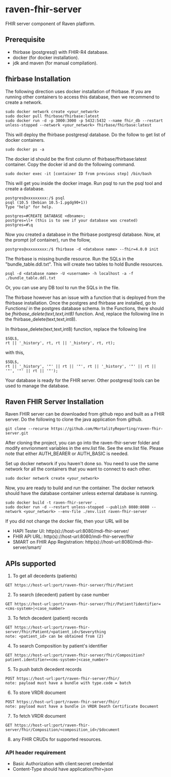 # raven-fhir-server
FHIR server component of Raven platform.
## Prerequisite
* fhirbase (postgresql) with FHIR-R4 database.
* docker (for docker installation).
* jdk and maven (for manual compilation).

## fhirbase Installation
The following direction uses docker installation of fhirbase. If you are running other containers to access this database, then we recommend to create a network.

```
sudo docker network create <your_network>
sudo docker pull fhirbase/fhirbase:latest
sudo docker run -d -p 3000:3000 -p 5432:5432 --name fhir_db --restart unless-stopped --network <your_network> fhirbase/fhirbase:latest
```
This will deploy the fhirbase postgresql database. Do the follow to get list of docker containers.
```
sudo docker ps -a
```
The docker id should be the first column of fhirbase/fhirbase:latest container. Copy the docker id and do the following command.
```
sudo docker exec -it [container ID from previous step] /bin/bash
```
This will get you inside the docker image. Run psql to run the psql tool and create a database.
```
postgres@xxxxxxxxx:/$ psql
psql (10.5 (Debian 10.5-1.pgdg90+1))
Type "help" for help.

postgres=#CREATE DATABASE <dbname>;
postgres=\l+ (this is to see if your database was created)
postgres=#\q
```
Now you created a database in the fhirbase postgresql database. Now, at the prompt (of container), run the follow,
```
postgres@xxxxxxxxx:/$ fhirbase -d <database name> --fhir=4.0.0 init
```
The fhirbase is missing bundle resource. Run the SQLs in the "bundle_table.ddl.txt". This will create two tables to hold Bundle resources.
```
psql -d <database name> -U <username> -h localhost -a -f ./bundle_table.ddl.txt
```
Or, you can use any DB tool to run the SQLs in the file. 

The fhirbase however has an issue with a function that is deployed from the fhirbase installation. Once the postgres and fhirbase are installed, go to
Functions/ in the postgres database schema. In the Functions, there should be *fhirbase_delete(text,text,int8)* function. And, replace the following line 
in the fhirbase_delete(text,text,int8).

In fhirbase_delete(text,text,int8) function, replace the following line
```
$SQL$,
rt || '_history', rt, rt || '_history', rt, rt);
```
with this,
```
$SQL$,
rt || '_history', '"' || rt || '"', rt || '_history', '"' || rt || '"', '"' || rt || '"');
```

Your database is ready for the FHIR server. Other postgresql tools can be used to manage the database.

## Raven FHIR Server Installation
Raven FHIR server can be downloaded from github repo and built as a FHIR server. Do the following to clone the java application from github. 
```
git clone --recurse https://github.com/MortalityReporting/raven-fhir-server.git
```
After cloning the project, you can go into the raven-fhir-server folder and modify envrionment variables in the env.list file. See the env.list file. Please note that either AUTH_BEARER or AUTH_BASIC is needed. 

Set up docker network if you haven't done so. You need to use the same network for all the containers that you want to connect to each other.
```
sudo docker network create <your_network>
```

Now, you are ready to build and run the container. The docker network should have the database container unless external database is running.
```
sudo docker build -t raven-fhir-server .
sudo docker run -d --restart unless-stopped --publish 8080:8080 --network <your_network> --env-file ./env.list raven-fhir-server
```

If you did not change the docker file, then your URL will be 
* HAPI Tester UI: http(s)://host-url:8080/mdi-fhir-server/
* FHIR API URL: http(s)://host-url:8080/mdi-fhir-server/fhir
* SMART on FHIR App Registration: http(s)://host-url:8080/mdi-fhir-server/smart/
  
## APIs supported
1. To get all decedents (patients)<br/>
```
GET https://host-url:port/raven-fhir-server/fhir/Patient
```
2. To search (decedent) patient by case number
```
GET https://host-url:port/raven-fhir-server/fhir/Patient?identifier=<cms-system>|<case_number>
```
3. To fetch decedent (patient) records
```
GET https://host-url:port/raven-fhir-server/fhir/Patient/<patient_id>/$everything
note: <patient_id> can be obtained from (2)
```
4. To search Composition by patient's identifier
```
GET https://host-url:port/raven-fhir-server/fhir/Composition?patient.identifier=<cms-system>|<case_number>
```
5. To push batch decedent records
```
POST https://host-url:port/raven-fhir-server/fhir/
note: payload must have a bundle with type.code = batch
```
6. To store VRDR document
```
POST https://host-url:port/raven-fhir-server/fhir/
note: payload must have a bundle in VRDR Death Certificate Document
```
7. To fetch VRDR document
```
GET https://host-url:port/raven-fhir-server/fhir/Composition/<composition_id>/$document
```
8. any FHIR CRUDs for supported resources.

### API header requirement
- Basic Authorization with client:secret credential
- Content-Type should have application/fhir+json
